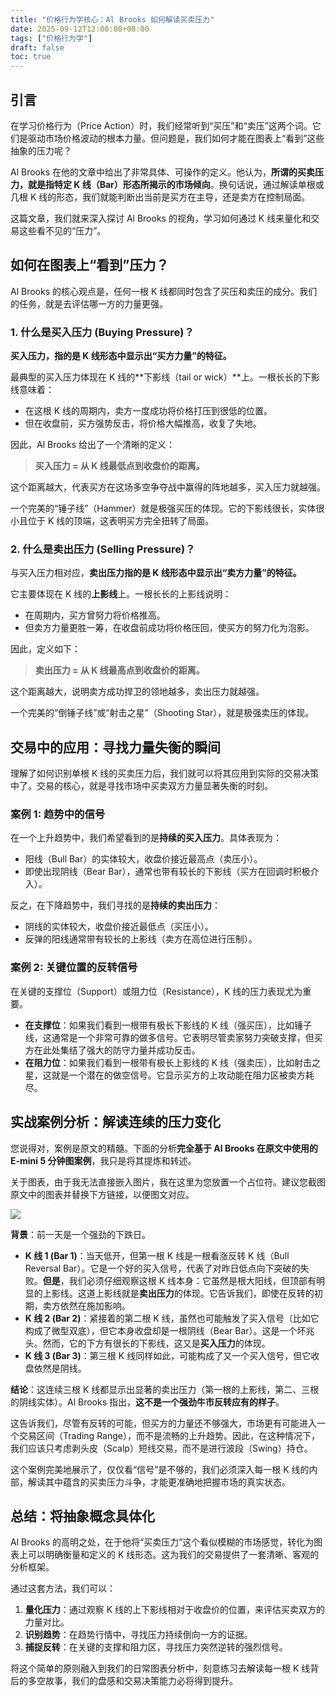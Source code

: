 ```yaml
---
title: "价格行为学核心：Al Brooks 如何解读买卖压力"
date: 2025-09-12T12:00:00+08:00
tags: ["价格行为学"]
draft: false
toc: true
---
```



## 引言

在学习价格行为（Price Action）时，我们经常听到“买压”和“卖压”这两个词。它们是驱动市场价格波动的根本力量。但问题是，我们如何才能在图表上“看到”这些抽象的压力呢？

Al Brooks 在他的文章中给出了非常具体、可操作的定义。他认为，**所谓的买卖压力，就是指特定 K 线（Bar）形态所揭示的市场倾向**。换句话说，通过解读单根或几根 K 线的形态，我们就能判断出当前是买方在主导，还是卖方在控制局面。

这篇文章，我们就来深入探讨 Al Brooks 的视角，学习如何通过 K 线来量化和交易这些看不见的“压力”。

<!--more-->

## 如何在图表上“看到”压力？

Al Brooks 的核心观点是，任何一根 K 线都同时包含了买压和卖压的成分。我们的任务，就是去评估哪一方的力量更强。

### 1. 什么是买入压力 (Buying Pressure)？

**买入压力，指的是 K 线形态中显示出“买方力量”的特征。**

最典型的买入压力体现在 K 线的**下影线（tail or wick）**上。一根长长的下影线意味着：
- 在这根 K 线的周期内，卖方一度成功将价格打压到很低的位置。
- 但在收盘前，买方强势反击，将价格大幅推高，收复了失地。

因此，Al Brooks 给出了一个清晰的定义：
> **买入压力 = 从 K 线最低点到收盘价的距离。**

这个距离越大，代表买方在这场多空争夺战中赢得的阵地越多，买入压力就越强。

一个完美的“锤子线”（Hammer）就是极强买压的体现。它的下影线很长，实体很小且位于 K 线的顶端，这表明买方完全扭转了局面。

### 2. 什么是卖出压力 (Selling Pressure)？

与买入压力相对应，**卖出压力指的是 K 线形态中显示出“卖方力量”的特征。**

它主要体现在 K 线的**上影线**上。一根长长的上影线说明：
- 在周期内，买方曾努力将价格推高。
- 但卖方力量更胜一筹，在收盘前成功将价格压回，使买方的努力化为泡影。

因此，定义如下：
> **卖出压力 = 从 K 线最高点到收盘价的距离。**

这个距离越大，说明卖方成功捍卫的领地越多，卖出压力就越强。

一个完美的“倒锤子线”或“射击之星”（Shooting Star），就是极强卖压的体现。

## 交易中的应用：寻找力量失衡的瞬间

理解了如何识别单根 K 线的买卖压力后，我们就可以将其应用到实际的交易决策中了。交易的核心，就是寻找市场中买卖双方力量显著失衡的时刻。

### 案例 1: 趋势中的信号

在一个上升趋势中，我们希望看到的是**持续的买入压力**。具体表现为：
- 阳线（Bull Bar）的实体较大，收盘价接近最高点（卖压小）。
- 即使出现阴线（Bear Bar），通常也带有较长的下影线（买方在回调时积极介入）。

反之，在下降趋势中，我们寻找的是**持续的卖出压力**：
- 阴线的实体较大，收盘价接近最低点（买压小）。
- 反弹的阳线通常带有较长的上影线（卖方在高位进行压制）。

### 案例 2: 关键位置的反转信号

在关键的支撑位（Support）或阻力位（Resistance），K 线的压力表现尤为重要。

- **在支撑位**：如果我们看到一根带有极长下影线的 K 线（强买压），比如锤子线，这通常是一个非常可靠的做多信号。它表明尽管卖家努力突破支撑，但买方在此处集结了强大的防守力量并成功反击。
- **在阻力位**：如果我们看到一根带有极长上影线的 K 线（强卖压），比如射击之星，这就是一个潜在的做空信号。它显示买方的上攻动能在阻力区被卖方耗尽。

## 实战案例分析：解读连续的压力变化

您说得对，案例是原文的精髓。下面的分析**完全基于 Al Brooks 在原文中使用的 E-mini 5 分钟图案例**，我只是将其提炼和转述。

关于图表，由于我无法直接嵌入图片，我在这里为您放置一个占位符。建议您截图原文中的图表并替换下方链接，以便图文对应。

![](https://img.forecho.com/WWTruG.png)

**背景**：前一天是一个强劲的下跌日。

-   **K 线 1 (Bar 1)**：当天低开，但第一根 K 线是一根看涨反转 K 线（Bull Reversal Bar）。它是一个好的买入信号，代表了对昨日低点向下突破的失败。**但是**，我们必须仔细观察这根 K 线本身：它虽然是根大阳线，但顶部有明显的上影线。这道上影线就是**卖出压力**的体现。它告诉我们，即使在反转的初期，卖方依然在施加影响。
-   **K 线 2 (Bar 2)**：紧接着的第二根 K 线，虽然也可能触发了买入信号（比如它构成了微型双底），但它本身收盘却是一根阴线（Bear Bar）。这是一个坏兆头。然而，它的下方有很长的下影线，这又是**买入压力**的体现。
-   **K 线 3 (Bar 3)**：第三根 K 线同样如此，可能构成了又一个买入信号，但它收盘依然是阴线。

**结论**：这连续三根 K 线都显示出显著的卖出压力（第一根的上影线，第二、三根的阴线实体）。Al Brooks 指出，**这不是一个强劲牛市反转应有的样子**。

这告诉我们，尽管有反转的可能，但买方的力量还不够强大，市场更有可能进入一个交易区间（Trading Range），而不是流畅的上升趋势。因此，在这种情况下，我们应该只考虑剥头皮（Scalp）短线交易，而不是进行波段（Swing）持仓。

这个案例完美地展示了，仅仅看“信号”是不够的，我们必须深入每一根 K 线的内部，解读其中蕴含的买卖压力斗争，才能更准确地把握市场的真实状态。

## 总结：将抽象概念具体化

Al Brooks 的高明之处，在于他将“买卖压力”这个看似模糊的市场感觉，转化为图表上可以明确衡量和定义的 K 线形态。这为我们的交易提供了一套清晰、客观的分析框架。

通过这套方法，我们可以：
1.  **量化压力**：通过观察 K 线的上下影线相对于收盘价的位置，来评估买卖双方的力量对比。
2.  **识别趋势**：在趋势行情中，寻找压力持续倒向一方的证据。
3.  **捕捉反转**：在关键的支撑和阻力区，寻找压力突然逆转的强烈信号。

将这个简单的原则融入到我们的日常图表分析中，刻意练习去解读每一根 K 线背后的多空故事，我们的盘感和交易决策能力必将得到提升。
